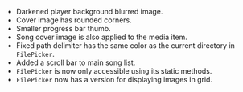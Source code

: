 - Darkened player background blurred image.
- Cover image has rounded corners.
- Smaller progress bar thumb.
- Song cover image is also applied to the media item.
- Fixed path delimiter has the same color as the current directory in `FilePicker`.
- Added a scroll bar to main song list.
- `FilePicker` is now only accessible using its static methods.
- `FilePicker` now has a version for displaying images in grid.